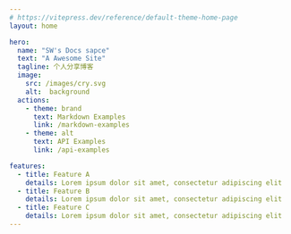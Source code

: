 ```yaml
---
# https://vitepress.dev/reference/default-theme-home-page
layout: home

hero:
  name: "SW's Docs sapce"
  text: "A Awesome Site"
  tagline: 个人分享博客
  image:
    src: /images/cry.svg
    alt:  background
  actions:
    - theme: brand
      text: Markdown Examples
      link: /markdown-examples
    - theme: alt
      text: API Examples
      link: /api-examples

features:
  - title: Feature A
    details: Lorem ipsum dolor sit amet, consectetur adipiscing elit
  - title: Feature B
    details: Lorem ipsum dolor sit amet, consectetur adipiscing elit
  - title: Feature C
    details: Lorem ipsum dolor sit amet, consectetur adipiscing elit
---
```


